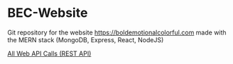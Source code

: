 # BEC-Website

Git repository for the website https://boldemotionalcolorful.com made with the MERN stack (MongoDB, Express, React, NodeJS)

[All Web API Calls (REST API)](WebAPI.md)
